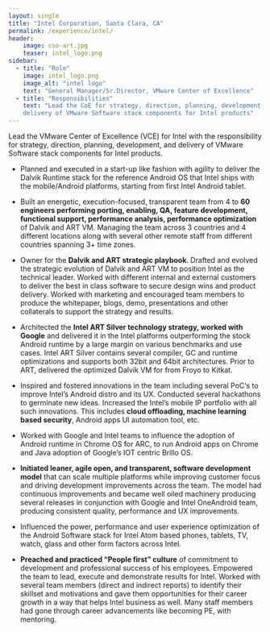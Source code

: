 ```yaml
---
layout: single
title: "Intel Corporation, Santa Clara, CA"
permalink: /experience/intel/
header:
    image: cso-art.jpg
    teaser: intel_logo.png
sidebar:
  - title: "Role"
    image: intel_logo.png
    image_alt: "intel logo"
    text: "General Manager/Sr.Director, VMware Center of Excellence"
  - title: "Responsibilities"
    text: "Lead the CoE for strategy, direction, planning, development and
    delivery of VMware Software stack components for Intel products"
---
```


Lead the VMware Center of Excellence (VCE) for Intel with the
responsibility for strategy, direction, planning, development, and delivery of
VMware Software stack components for Intel products. 

* Planned and executed in a start-up like fashion with agility to deliver the
  Dalvik Runtime stack for the reference Android OS that Intel ships with the
  mobile/Android platforms, starting from first Intel Android tablet.
	
* Built an energetic, execution-focused, transparent team from 4 to **60 engineers
  performing porting, enabling, QA, feature development, functional support,
  performance analysis, performance optimization** of Dalvik and ART VM. Managing
  the team across 3 countries and 4 different locations along with several other
  remote staff from different countries spanning 3+ time zones.
	
* Owner for the **Dalvik and ART strategic playbook**. Drafted and evolved the
  strategic evolution of Dalvik and ART VM to position Intel as the technical
  leader.  Worked with different internal and external customers to deliver the
  best in class software to secure design wins and product delivery. Worked with
  marketing and encouraged team members to produce the whitepaper, blogs, demo,
  presentations and other collaterals to support the strategy and results.
	
* Architected the **Intel ART Silver technology strategy, worked with Google** and
  delivered it in the Intel platforms outperforming the stock Android runtime by
  a large margin on various benchmarks and use cases. Intel ART Silver contains
  several compiler, GC and runtime optimizations and supports both 32bit and
  64bit architectures. Prior to ART, delivered the optimized Dalvik VM for from
  Froyo to Kitkat. 
	
* Inspired and fostered innovations in the team including several PoC‘s to
  improve Intel’s Android distro and its UX. Conducted several hackathons to
  germinate new ideas. Increased the Intel’s mobile IP portfolio with all such
  innovations. This includes **cloud offloading, machine learning based security**,
  Android apps UI automation tool, etc. 
	
* Worked with Google and Intel teams to influence the adoption of Android
  runtime in Chrome OS for ARC, to run Android apps on Chrome and Java adoption
  of Google’s IOT centric Brillo OS. 
	
* **Initiated leaner, agile open, and transparent, software development model** that
  can scale multiple platforms while improving customer focus and driving
  development improvements across the team. The model had continuous
  improvements and became well oiled machinery producing several releases in
  conjunction with Google and Intel OneAndroid team, producing consistent
  quality, performance and UX improvements.  
	
* Influenced the power, performance and user experience optimization of the
  Android Software stack for Intel Atom based phones, tablets, TV, watch, glass
  and other form factors across Intel.
	
* **Preached and practiced “People first” culture** of commitment to development and
  professional success of his employees. Empowered the team to lead, execute and
  demonstrate results for Intel. Worked with several team members (direct and
  indirect reports) to identify their skillset and motivations and gave them
  opportunities for their career growth in a way that helps Intel business as
  well. Many staff members had gone through career advancements like becoming
  PE, with mentoring.

